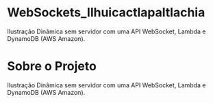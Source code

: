 # WebSockets_Ilhuicactlapaltlachia
Ilustração Dinâmica sem servidor com uma API WebSocket, Lambda e DynamoDB (AWS Amazon).
# Sobre o Projeto
Ilustração Dinâmica sem servidor com uma API WebSocket, Lambda e DynamoDB (AWS Amazon).
